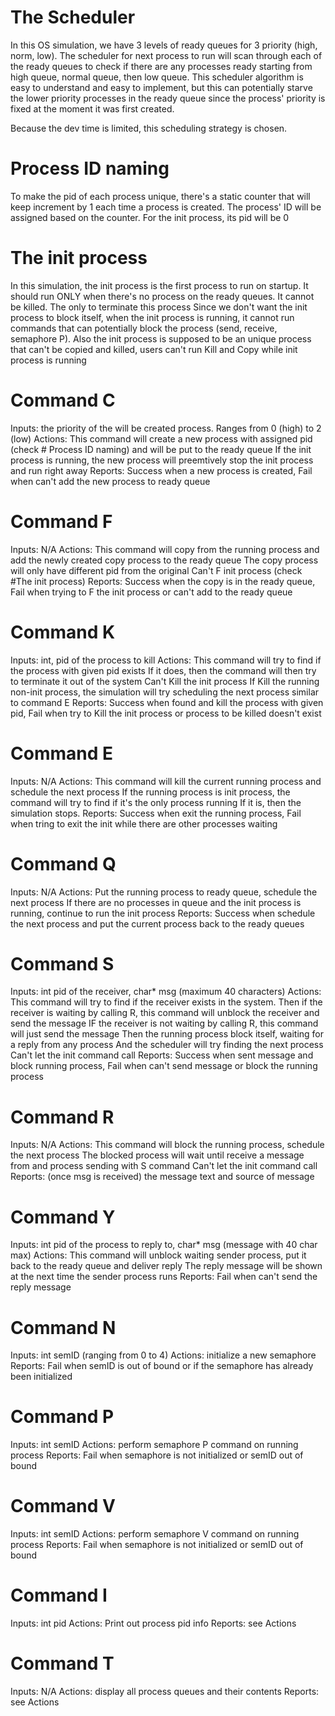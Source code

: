 

# The Scheduler
In this OS simulation, we have 3 levels of ready queues for 3 priority (high, norm, low). 
The scheduler for next process to run will scan through each of the ready queues to check if there are any processes ready starting from high queue, normal queue, then low queue. This scheduler algorithm is easy to understand and easy to implement, but this can potentially starve the lower priority processes in the ready queue since the process' priority is fixed at the moment it was first created. 

Because the dev time is limited, this scheduling strategy is chosen.

# Process ID naming
To make the pid of each process unique, there's a static counter that will keep increment by 1 each time a process is created.
The process' ID will be assigned based on the counter.
For the init process, its pid will be 0

# The init process
In this simulation, the init process is the first process to run on startup. 
It should run ONLY when there's no process on the ready queues.
It cannot be killed. The only to terminate this process 
Since we don't want the init process to block itself, when the init process is running, it cannot run commands that can potentially block the process (send, receive, semaphore P).
Also the init process is supposed to be an unique process that can't be copied and killed, users can't run Kill and Copy while init process is running

# Command C
Inputs: the priority of the will be created process. Ranges from 0 (high) to 2 (low)
Actions: This command will create a new process with assigned pid (check # Process ID naming) and will be put to the ready queue
If the init process is running, the new process will preemtively stop the init process and run right away
Reports: Success when a new process is created, Fail when can't add the new process to ready queue

# Command F
Inputs: N/A
Actions: This command will copy from the running process and add the newly created copy process to the ready queue
The copy process will only have different pid from the original
Can't F init process (check #The init process)
Reports: Success when the copy is in the ready queue, Fail when trying to F the init process or can't add to the ready queue

# Command K
Inputs: int, pid of the process to kill
Actions: This command will try to find if the process with given pid exists
If it does, then the command will then try to terminate it out of the system
Can't Kill the init process
If Kill the running non-init process, the simulation will try scheduling the next process similar to command E
Reports: Success when found and kill the process with given pid, Fail when try to Kill the init process or process to be killed doesn't exist

# Command E
Inputs: N/A
Actions: This command will kill the current running process and schedule the next process
If the running process is init process, the command will try to find if it's the only process running
If it is, then the simulation stops.
Reports: Success when exit the running process, Fail when tring to exit the init while there are other processes waiting

# Command Q
Inputs: N/A
Actions: Put the running process to ready queue, schedule the next process
If there are no processes in queue and the init process is running, continue to run the init process
Reports: Success when schedule the next process and put the current process back to the ready queues

# Command S
Inputs: int pid of the receiver, char* msg (maximum 40 characters)
Actions: This command will try to find if the receiver exists in the system.
Then if the receiver is waiting by calling R, this command will unblock the receiver and send the message
IF the receiver is not waiting by calling R, this command will just send the message
Then the running process block itself, waiting for a reply from any process
And the scheduler will try finding the next process
Can't let the init command call
Reports: Success when sent message and block running process, Fail when can't send message or block the running process

# Command R
Inputs: N/A
Actions: This command will block the running process, schedule the next process
The blocked process will wait until receive a message from and process sending with S command
Can't let the init command call
Reports: (once msg is received) the message text and source of message

# Command Y
Inputs: int pid of the process to reply to, char* msg (message with 40 char max)
Actions: This command will unblock waiting sender process, put it back to the ready queue and deliver reply
The reply message will be shown at the next time the sender process runs
Reports: Fail when can't send the reply message

# Command N
Inputs: int semID (ranging from 0 to 4)
Actions: initialize a new semaphore
Reports: Fail when semID is out of bound or if the semaphore has already been initialized

# Command P
Inputs: int semID
Actions: perform semaphore P command on running process
Reports: Fail when semaphore is not initialized or semID out of bound

# Command V
Inputs: int semID
Actions: perform semaphore V command on running process
Reports: Fail when semaphore is not initialized or semID out of bound

# Command I
Inputs: int pid
Actions: Print out process pid info
Reports: see Actions

# Command T
Inputs: N/A
Actions: display all process queues and their contents
Reports: see Actions